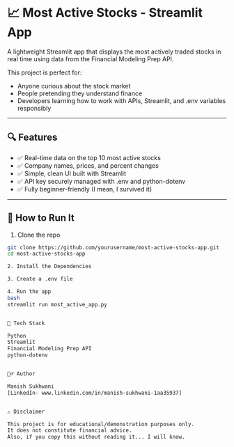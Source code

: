 # 📈 Most Active Stocks - Streamlit App

A lightweight Streamlit app that displays the most actively traded stocks in real time using data from the Financial Modeling Prep API.

This project is perfect for:
- Anyone curious about the stock market
- People pretending they understand finance
- Developers learning how to work with APIs, Streamlit, and .env variables responsibly

---

## 🔍 Features

- ✅ Real-time data on the top 10 most active stocks
- ✅ Company names, prices, and percent changes
- ✅ Simple, clean UI built with Streamlit
- ✅ API key securely managed with .env and python-dotenv
- ✅ Fully beginner-friendly (I mean, I survived it)

---

## 🚀 How to Run It

1. Clone the repo
```bash
git clone https://github.com/yourusername/most-active-stocks-app.git
cd most-active-stocks-app

2. Install the Dependencies

3. Create a .env file

4. Run the app
bash
streamlit run most_active_app.py


🧰 Tech Stack

Python
Streamlit
Financial Modeling Prep API
python-dotenv


🙋‍♂️ Author

Manish Sukhwani
[LinkedIn- www.linkedin.com/in/manish-sukhwani-1aa35937]


⚠️ Disclaimer

This project is for educational/demonstration purposes only.
It does not constitute financial advice.
Also, if you copy this without reading it... I will know.